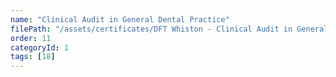 ```yaml
---
name: "Clinical Audit in General Dental Practice"
filePath: "/assets/certificates/DFT Whiston - Clinical Audit in General Dental Practice.pdf"
order: 11
categoryId: 1
tags: [18]
---
```

